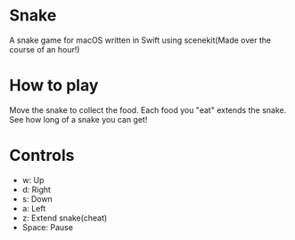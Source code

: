# Snake
A snake game for macOS written in Swift using scenekit(Made over the course of an hour!)
# How to play
Move the snake to collect the food. Each food you "eat" extends the snake. See how long of a snake you can get!
# Controls
- w: Up
- d: Right
- s: Down
- a: Left
- z: Extend snake(cheat)
- Space: Pause
